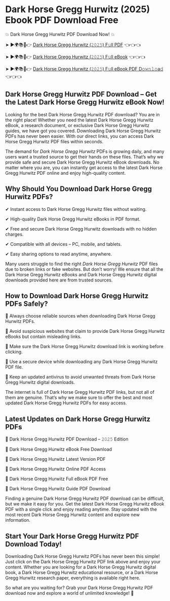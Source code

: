 # Dark Horse Gregg Hurwitz (2025) Ebook PDF Download Free

💥 Dark Horse Gregg Hurwitz PDF Download Now! 💥

➤ ►🌍📚📱👉 [Dark Horse Gregg Hurwitz (𝟸𝟶𝟸𝟻) F𝚞ll PDF](https://getpdf.xyz/dark-horse-gregg-hurwitz) 👈👈👈


➤ ►🌍📚📱👉 [Dark Horse Gregg Hurwitz (𝟸𝟶𝟸𝟻) F𝚞ll eBook](https://getpdf.xyz/dark-horse-gregg-hurwitz) 👈👈👈


➤ ►🌍📚📱👉 [Dark Horse Gregg Hurwitz (𝟸𝟶𝟸𝟻) F𝚞ll eBook PDF D𝚘𝚠𝚗𝚕𝚘a𝚍](https://getpdf.xyz/dark-horse-gregg-hurwitz) 👈👈👈


## Dark Horse Gregg Hurwitz PDF Download – Get the Latest Dark Horse Gregg Hurwitz eBook Now!

Looking for the best Dark Horse Gregg Hurwitz PDF download? You are in the right place! Whether you need the latest Dark Horse Gregg Hurwitz eBook, a research document, or exclusive Dark Horse Gregg Hurwitz guides, we have got you covered. Downloading Dark Horse Gregg Hurwitz PDFs has never been easier. With our direct links, you can access Dark Horse Gregg Hurwitz PDF files within seconds.

The demand for *Dark Horse Gregg Hurwitz* PDFs is growing daily, and many users want a trusted source to get their hands on these files. That’s why we provide safe and secure Dark Horse Gregg Hurwitz eBook downloads. No matter where you are, you can instantly get access to the latest Dark Horse Gregg Hurwitz PDF online and enjoy high-quality content.

## Why Should You Download Dark Horse Gregg Hurwitz PDFs?

✔ Instant access to Dark Horse Gregg Hurwitz files without waiting.

✔ High-quality Dark Horse Gregg Hurwitz eBooks in PDF format.

✔ Free and secure Dark Horse Gregg Hurwitz downloads with no hidden charges.

✔ Compatible with all devices – PC, mobile, and tablets.

✔ Easy sharing options to read anytime, anywhere.

Many users struggle to find the right *Dark Horse Gregg Hurwitz* PDF files due to broken links or fake websites. But don’t worry! We ensure that all the Dark Horse Gregg Hurwitz eBooks and Dark Horse Gregg Hurwitz digital downloads provided here are from trusted sources.

## How to Download Dark Horse Gregg Hurwitz PDFs Safely?

📌 Always choose reliable sources when downloading Dark Horse Gregg Hurwitz PDFs.

📌 Avoid suspicious websites that claim to provide Dark Horse Gregg Hurwitz eBooks but contain misleading links.

📌 Make sure the Dark Horse Gregg Hurwitz download link is working before clicking.

📌 Use a secure device while downloading any Dark Horse Gregg Hurwitz PDF file.

📌 Keep an updated antivirus to avoid unwanted threats from Dark Horse Gregg Hurwitz digital downloads.

The internet is full of Dark Horse Gregg Hurwitz PDF links, but not all of them are genuine. That’s why we make sure to offer the best and most updated Dark Horse Gregg Hurwitz PDFs for easy access.

## Latest Updates on Dark Horse Gregg Hurwitz PDFs

🔹 Dark Horse Gregg Hurwitz PDF Download – 𝟸𝟶𝟸𝟻 Edition

🔹 Dark Horse Gregg Hurwitz eBook Free Download

🔹 Dark Horse Gregg Hurwitz Latest Version PDF

🔹 Dark Horse Gregg Hurwitz Online PDF Access

🔹 Dark Horse Gregg Hurwitz Full eBook PDF Free

🔹 Dark Horse Gregg Hurwitz Guide PDF Download

Finding a genuine Dark Horse Gregg Hurwitz PDF download can be difficult, but we make it easy for you. Get the latest Dark Horse Gregg Hurwitz eBook PDF with a single click and enjoy reading anytime. Stay updated with the most recent Dark Horse Gregg Hurwitz content and explore new information.

## Start Your Dark Horse Gregg Hurwitz PDF Download Today!

Downloading Dark Horse Gregg Hurwitz PDFs has never been this simple! Just click on the Dark Horse Gregg Hurwitz PDF link above and enjoy your content. Whether you are looking for a Dark Horse Gregg Hurwitz digital book, a Dark Horse Gregg Hurwitz educational resource, or a Dark Horse Gregg Hurwitz research paper, everything is available right here.

So what are you waiting for? Grab your Dark Horse Gregg Hurwitz PDF download now and explore a world of unlimited knowledge! 🚀